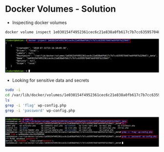 # Docker Volumes - Solution

* Inspecting docker volumes

```bash
docker volume inspect 1e030154f4952361cec6c21e838a0fb617c7b7cc6359570407eb9f697b229b67
```

![docker volume inspect](images/docker-volume-inspect.png)

* Looking for sensitive data and secrets

```bash
sudo -i
cd /var/lib/docker/volumes/1e030154f4952361cec6c21e838a0fb617c7b7cc6359570407eb9f697b229b67/_data
ls
grep -i 'flag' wp-config.php
grep -i 'password' wp-config.php
```

![looking for data in volumes](images/docker-volumes-data.png)

